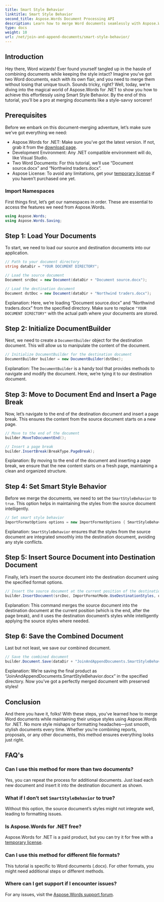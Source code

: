 ```yaml
---
title: Smart Style Behavior
linktitle: Smart Style Behavior
second_title: Aspose.Words Document Processing API
description: Learn how to merge Word documents seamlessly with Aspose.Words for .NET, preserving styles and ensuring professional results.
type: docs
weight: 10
url: /net/join-and-append-documents/smart-style-behavior/
---
```

## Introduction

Hey there, Word wizards! Ever found yourself tangled up in the hassle of combining documents while keeping the style intact? Imagine you’ve got two Word documents, each with its own flair, and you need to merge them without losing that unique touch. Sounds tricky, right? Well, today, we’re diving into the magical world of Aspose.Words for .NET to show you how to achieve this effortlessly using Smart Style Behavior. By the end of this tutorial, you’ll be a pro at merging documents like a style-savvy sorcerer!

## Prerequisites

Before we embark on this document-merging adventure, let’s make sure we’ve got everything we need:

- Aspose.Words for .NET: Make sure you’ve got the latest version. If not, grab it from the [download page](https://releases.aspose.com/words/net/).
- Development Environment: Any .NET compatible environment will do, like Visual Studio.
- Two Word Documents: For this tutorial, we’ll use “Document source.docx” and “Northwind traders.docx”.
- Aspose License: To avoid any limitations, get your [temporary license](https://purchase.aspose.com/temporary-license/) if you haven’t purchased one yet.

### Import Namespaces

First things first, let’s get our namespaces in order. These are essential to access the features we need from Aspose.Words.

```csharp
using Aspose.Words;
using Aspose.Words.Saving;
```

## Step 1: Load Your Documents

To start, we need to load our source and destination documents into our application.

```csharp
// Path to your document directory 
string dataDir = "YOUR DOCUMENT DIRECTORY";

// Load the source document
Document srcDoc = new Document(dataDir + "Document source.docx");

// Load the destination document
Document dstDoc = new Document(dataDir + "Northwind traders.docx");
```

Explanation:
Here, we’re loading “Document source.docx” and “Northwind traders.docx” from the specified directory. Make sure to replace `"YOUR DOCUMENT DIRECTORY"` with the actual path where your documents are stored.

## Step 2: Initialize DocumentBuilder

Next, we need to create a `DocumentBuilder` object for the destination document. This will allow us to manipulate the content of the document.

```csharp
// Initialize DocumentBuilder for the destination document
DocumentBuilder builder = new DocumentBuilder(dstDoc);
```

Explanation:
The `DocumentBuilder` is a handy tool that provides methods to navigate and modify the document. Here, we’re tying it to our destination document.

## Step 3: Move to Document End and Insert a Page Break

Now, let’s navigate to the end of the destination document and insert a page break. This ensures the content from the source document starts on a new page.

```csharp
// Move to the end of the document
builder.MoveToDocumentEnd();

// Insert a page break
builder.InsertBreak(BreakType.PageBreak);
```

Explanation:
By moving to the end of the document and inserting a page break, we ensure that the new content starts on a fresh page, maintaining a clean and organized structure.

## Step 4: Set Smart Style Behavior

Before we merge the documents, we need to set the `SmartStyleBehavior` to `true`. This option helps in maintaining the styles from the source document intelligently.

```csharp
// Set smart style behavior
ImportFormatOptions options = new ImportFormatOptions { SmartStyleBehavior = true };
```

Explanation:
`SmartStyleBehavior` ensures that the styles from the source document are integrated smoothly into the destination document, avoiding any style conflicts.

## Step 5: Insert Source Document into Destination Document

Finally, let’s insert the source document into the destination document using the specified format options.

```csharp
// Insert the source document at the current position of the destination document
builder.InsertDocument(srcDoc, ImportFormatMode.UseDestinationStyles, options);
```

Explanation:
This command merges the source document into the destination document at the current position (which is the end, after the page break), and it uses the destination document’s styles while intelligently applying the source styles where needed.

## Step 6: Save the Combined Document

Last but not least, we save our combined document.

```csharp
// Save the combined document
builder.Document.Save(dataDir + "JoinAndAppendDocuments.SmartStyleBehavior.docx");
```

Explanation:
We’re saving the final product as “JoinAndAppendDocuments.SmartStyleBehavior.docx” in the specified directory. Now you’ve got a perfectly merged document with preserved styles!

## Conclusion

And there you have it, folks! With these steps, you’ve learned how to merge Word documents while maintaining their unique styles using Aspose.Words for .NET. No more style mishaps or formatting headaches—just smooth, stylish documents every time. Whether you’re combining reports, proposals, or any other documents, this method ensures everything looks just right.

## FAQ's

### Can I use this method for more than two documents?
Yes, you can repeat the process for additional documents. Just load each new document and insert it into the destination document as shown.

### What if I don’t set `SmartStyleBehavior` to true?
Without this option, the source document’s styles might not integrate well, leading to formatting issues.

### Is Aspose.Words for .NET free?
Aspose.Words for .NET is a paid product, but you can try it for free with a [temporary license](https://purchase.aspose.com/temporary-license/).

### Can I use this method for different file formats?
This tutorial is specific to Word documents (.docx). For other formats, you might need additional steps or different methods.

### Where can I get support if I encounter issues?
For any issues, visit the [Aspose.Words support forum](https://forum.aspose.com/c/words/8).

